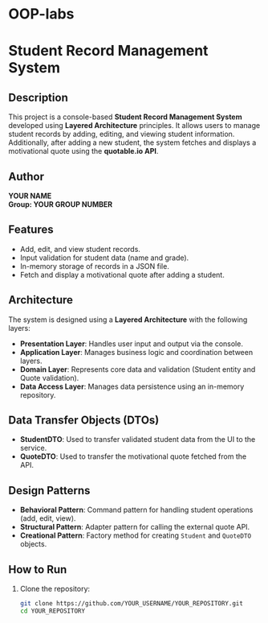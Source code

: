 # OOP-labs

# Student Record Management System

## Description
This project is a console-based **Student Record Management System** developed using **Layered Architecture** principles. It allows users to manage student records by adding, editing, and viewing student information. Additionally, after adding a new student, the system fetches and displays a motivational quote using the **quotable.io API**.

## Author
**YOUR NAME**  
**Group: YOUR GROUP NUMBER**

## Features
- Add, edit, and view student records.
- Input validation for student data (name and grade).
- In-memory storage of records in a JSON file.
- Fetch and display a motivational quote after adding a student.

## Architecture
The system is designed using a **Layered Architecture** with the following layers:
- **Presentation Layer**: Handles user input and output via the console.
- **Application Layer**: Manages business logic and coordination between layers.
- **Domain Layer**: Represents core data and validation (Student entity and Quote validation).
- **Data Access Layer**: Manages data persistence using an in-memory repository.

## Data Transfer Objects (DTOs)
- **StudentDTO**: Used to transfer validated student data from the UI to the service.
- **QuoteDTO**: Used to transfer the motivational quote fetched from the API.

## Design Patterns
- **Behavioral Pattern**: Command pattern for handling student operations (add, edit, view).
- **Structural Pattern**: Adapter pattern for calling the external quote API.
- **Creational Pattern**: Factory method for creating `Student` and `QuoteDTO` objects.

## How to Run
1. Clone the repository:
   ```bash
   git clone https://github.com/YOUR_USERNAME/YOUR_REPOSITORY.git
   cd YOUR_REPOSITORY

